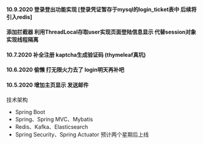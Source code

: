 

#### 10.9.2020 登录登出功能实现 [登录凭证暂存于mysql的login_ticket表中 后续将引入redis]
####           添加拦截器 利用ThreadLocal存取user实现页面登陆信息显示 代替session对象实现线程隔离

#### 10.7.2020 补全注册 kaptcha生成验证码 (thymeleaf真坑)

#### 10.6.2020 偷懒 打无限火力去了 login明天再补吧

#### 10.5.2020 增加主页显示 发送邮件 

技术架构
* Spring Boot
* Spring、Spring MVC、Mybatis
* Redis、Kafka、Elasticsearch
* Spring Security、Spring Actuator
预计两个星期后上线
